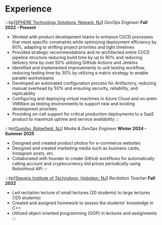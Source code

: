 # Experience

:::tip[[SPHERE Technology Solutions, Newark, NJ](https://sphereco.com/)]
*DevOps Engineer* **Fall 2022 - Present**
- Worked with product development teams to enhance CI/CD processes that meet specific constraints while optimizing deployment efficiency by 60%, adapting to shifting project priorities and tight timelines
- Provided strategic recommendations and re-architected entire CI/CD pipeline structure reducing build time by up to 90% and reducing delivery time by over 50% utilizing GitHub Actions and Jenkins
- Identified and implemented improvements to unit testing workflow, reducing testing time by 30% by utilizing a matrix strategy to enable parallel workstreams
- Developed an automated configuration process for Artifactory, reducing manual overhead by 50% and ensuring security, reliability, and replicability
- Configuring and deploying virtual machines in Azure Cloud and on-prem VMWare as testing environments to support new and existing development priorities
- Providing on-call support for critical production deployments to a SaaS product to maximize uptime and service availability
:::

:::tip[[Gumiho, Ridgefield, NJ](https://www.gumihollc.com/)]
*Media & DevOps Engineer* **Winter 2024 - Summer 2025**
- Designed and created product photos for e-commerce websites
- Designed and created marketing media such as business cards, Instagram posts, etc.
- Collaborated with founder to create GitHub workflows for automatically calling account and cryptocurrency bid prices periodically using RobinHood API
:::

:::tip[[Stevens Institute of Technology, Hoboken, NJ](https://www.stevens.edu/)]
*Recitation Teacher* **Fall 2022**
- Led recitation lecture of small lectures (20 students) to large lectures (120 students)
- Created and assigned homework to assess the students' knowledge in C++
- Utilized object oriented programming (OOP) in lectures and assignments 
:::

